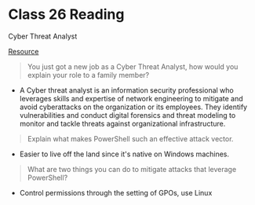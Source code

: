 # Class 26 Reading

Cyber Threat Analyst

[Resource](https://www.spiceworks.com/it-security/vulnerability-management/articles/cyber-threat-analyst-key-jobs-and-salary/)

> You just got a new job as a Cyber Threat Analyst, how would you explain your role to a family member?
   - A Cyber threat analyst is an information security professional who leverages skills and expertise of network engineering to mitigate and avoid cyberattacks on the organization or its employees. They identify vulnerabilities and conduct digital forensics and threat modeling to monitor and tackle threats against organizational infrastructure. 

> Explain what makes PowerShell such an effective attack vector.
   - Easier to live off the land since it's native on Windows machines.

> What are two things you can do to mitigate attacks that leverage PowerShell?
   - Control permissions through the setting of GPOs, use Linux




